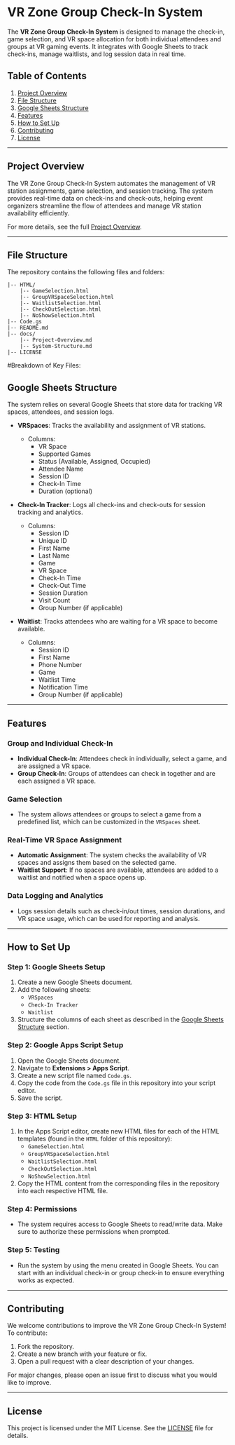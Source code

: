# VR Zone Group Check-In System

The **VR Zone Group Check-In System** is designed to manage the check-in, game selection, and VR space allocation for both individual attendees and groups at VR gaming events. It integrates with Google Sheets to track check-ins, manage waitlists, and log session data in real time.

## Table of Contents
1. [Project Overview](#project-overview)
2. [File Structure](#file-structure)
3. [Google Sheets Structure](#google-sheets-structure)
4. [Features](#features)
5. [How to Set Up](#how-to-set-up)
6. [Contributing](#contributing)
7. [License](#license)

---

## Project Overview

The VR Zone Group Check-In System automates the management of VR station assignments, game selection, and session tracking. The system provides real-time data on check-ins and check-outs, helping event organizers streamline the flow of attendees and manage VR station availability efficiently. 

For more details, see the full [Project Overview](docs/Project-Overview.md).

---

## File Structure

The repository contains the following files and folders:

```plaintext
|-- HTML/
    |-- GameSelection.html
    |-- GroupVRSpaceSelection.html
    |-- WaitlistSelection.html
    |-- CheckOutSelection.html
    |-- NoShowSelection.html
|-- Code.gs
|-- README.md
|-- docs/
    |-- Project-Overview.md
    |-- System-Structure.md
|-- LICENSE
```


#Breakdown of Key Files:



## Google Sheets Structure

The system relies on several Google Sheets that store data for tracking VR spaces, attendees, and session logs.

- **VRSpaces**: Tracks the availability and assignment of VR stations.
    - Columns: 
      - VR Space
      - Supported Games
      - Status (Available, Assigned, Occupied)
      - Attendee Name
      - Session ID
      - Check-In Time
      - Duration (optional)

- **Check-In Tracker**: Logs all check-ins and check-outs for session tracking and analytics.
    - Columns:
      - Session ID
      - Unique ID
      - First Name
      - Last Name
      - Game
      - VR Space
      - Check-In Time
      - Check-Out Time
      - Session Duration
      - Visit Count
      - Group Number (if applicable)

- **Waitlist**: Tracks attendees who are waiting for a VR space to become available.
    - Columns:
      - Session ID
      - First Name
      - Phone Number
      - Game
      - Waitlist Time
      - Notification Time
      - Group Number (if applicable)

---

## Features

### Group and Individual Check-In
- **Individual Check-In**: Attendees check in individually, select a game, and are assigned a VR space.
- **Group Check-In**: Groups of attendees can check in together and are each assigned a VR space.

### Game Selection
- The system allows attendees or groups to select a game from a predefined list, which can be customized in the `VRSpaces` sheet.

### Real-Time VR Space Assignment
- **Automatic Assignment**: The system checks the availability of VR spaces and assigns them based on the selected game.
- **Waitlist Support**: If no spaces are available, attendees are added to a waitlist and notified when a space opens up.

### Data Logging and Analytics
- Logs session details such as check-in/out times, session durations, and VR space usage, which can be used for reporting and analysis.

---

## How to Set Up

### Step 1: Google Sheets Setup
1. Create a new Google Sheets document.
2. Add the following sheets:
    - `VRSpaces`
    - `Check-In Tracker`
    - `Waitlist`
3. Structure the columns of each sheet as described in the [Google Sheets Structure](#google-sheets-structure) section.

### Step 2: Google Apps Script Setup
1. Open the Google Sheets document.
2. Navigate to **Extensions > Apps Script**.
3. Create a new script file named `Code.gs`.
4. Copy the code from the `Code.gs` file in this repository into your script editor.
5. Save the script.

### Step 3: HTML Setup
1. In the Apps Script editor, create new HTML files for each of the HTML templates (found in the `HTML` folder of this repository):
    - `GameSelection.html`
    - `GroupVRSpaceSelection.html`
    - `WaitlistSelection.html`
    - `CheckOutSelection.html`
    - `NoShowSelection.html`
2. Copy the HTML content from the corresponding files in the repository into each respective HTML file.

### Step 4: Permissions
- The system requires access to Google Sheets to read/write data. Make sure to authorize these permissions when prompted.

### Step 5: Testing
- Run the system by using the menu created in Google Sheets. You can start with an individual check-in or group check-in to ensure everything works as expected.

---

## Contributing

We welcome contributions to improve the VR Zone Group Check-In System! To contribute:
1. Fork the repository.
2. Create a new branch with your feature or fix.
3. Open a pull request with a clear description of your changes.

For major changes, please open an issue first to discuss what you would like to improve.

---

## License

This project is licensed under the MIT License. See the [LICENSE](LICENSE) file for details.
